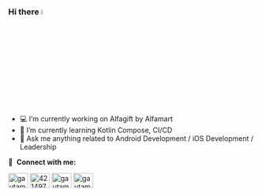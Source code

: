 ### Hi there <img src="https://media.giphy.com/media/hvRJCLFzcasrR4ia7z/giphy.gif" width="5%">
- 💻 I’m currently working on Alfagift by Alfamart
- 🌱 I’m currently learning Kotlin Compose, CI/CD
- 💬 Ask me anything related to Android Development / iOS Development / Leadership

🔗 &nbsp;**Connect with me:**
<p align="left">
<a target="_blank" rel="noopener noreferrer" href="https://www.linkedin.com/in/avendisianipar/"><img align="center" src="https://raw.githubusercontent.com/rahuldkjain/github-profile-readme-generator/master/src/images/icons/Social/linked-in-alt.svg" alt="gautamkrishnar" height="30" width="40" /></a>
<a target="_blank" rel="noopener noreferrer" href="https://stackoverflow.com/users/8329034/avendi-sianipar"><img align="center" src="https://raw.githubusercontent.com/rahuldkjain/github-profile-readme-generator/master/src/images/icons/Social/stack-overflow.svg" alt="4214976" height="30" width="40" /></a>
<a target="_blank" rel="noopener noreferrer" href="https://twitter.com/avendisianipar/"><img align="center" src="https://raw.githubusercontent.com/rahuldkjain/github-profile-readme-generator/master/src/images/icons/Social/twitter.svg" alt="gautamkrishnar" height="30" width="40" /></a>
<a target="_blank" rel="noopener noreferrer" href="https://www.instagram.com/avendi.sianipar/"><img align="center" src="https://raw.githubusercontent.com/rahuldkjain/github-profile-readme-generator/master/src/images/icons/Social/instagram.svg" alt="gautamkrishnar" height="30" width="40" /></a>
